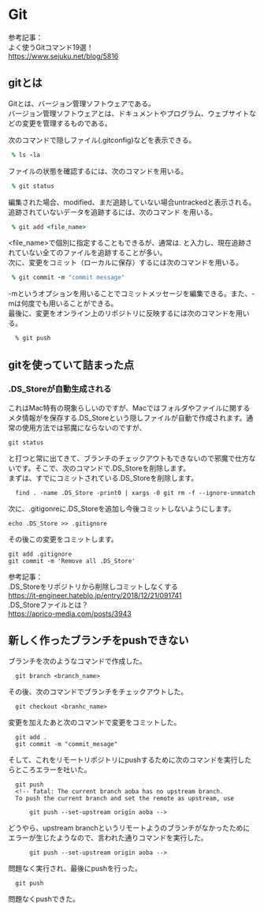 # Git
参考記事：  
よく使うGitコマンド19選！  
https://www.sejuku.net/blog/5816  
## gitとは
Gitとは、バージョン管理ソフトウェアである。  
バージョン管理ソフトウェアとは、ドキュメントやプログラム、ウェブサイトなどの変更を管理するものである。

次のコマンドで隠しファイル(.gitconfig)などを表示できる。
```ruby:qiita.rb
 % ls -la
```
ファイルの状態を確認するには、次のコマンドを用いる。
```ruby:qiita.rb
 % git status
```
編集された場合、modified、まだ追跡していない場合untrackedと表示される。  
追跡されていないデータを追跡するには、次のコマンド
を用いる。
```ruby:qiita.rb
 % git add <file_name>
```
<file_name>で個別に指定することもできるが、通常は.
と入力し、現在追跡されていない全てのファイルを追跡することが多い。  
次に、変更をコミット（ローカルに保存）するには次のコマンドを用いる。
```ruby:qiita.rb
 % git commit -m "commit message"
```
-mというオプションを用いることでコミットメッセージを編集できる。また、-mは何度でも用いることができる。  
最後に、変更をオンライン上のリポジトリに反映するには次のコマンドを用いる。
```ruby:qiita.rb
  % git push
```

## gitを使っていて詰まった点
### .DS_Storeが自動生成される
これはMac特有の現象らしいのですが、Macではフォルダやファイルに関するメタ情報がを保存する.DS_Storeという隠しファイルが自動で作成されます。通常の使用方法では邪魔にならないのですが、
```
git status
```
と打つと常に出てきて、ブランチのチェックアウトもできないので邪魔で仕方ないです。そこで、次のコマンドで.DS_Storeを削除します。  
まずは、すでにコミットされている.DS_Storeを削除します。
```
  find . -name .DS_Store -print0 | xargs -0 git rm -f --ignore-unmatch
```
次に、.gitigonreに.DS_Storeを追加し今後コミットしないようにします。
```
echo .DS_Store >> .gitignore
```
その後この変更をコミットします。
```
git add .gitignore
git commit -m 'Remove all .DS_Store'
```
  
参考記事：  
.DS_Storeをリポジトリから削除しコミットしなくする  
https://it-engineer.hateblo.jp/entry/2018/12/21/091741  
.DS_Storeファイルとは？  
https://aprico-media.com/posts/3943  

## 新しく作ったブランチをpushできない
ブランチを次のようなコマンドで作成した。
```
  git branch <branch_name>
```
その後、次のコマンドでブランチをチェックアウトした。
```
  git checkout <branhc_name>
```
変更を加えたあと次のコマンドで変更をコミットした。
```
  git add .
  git commit -m "commit_mesage"
```
そして、これをリモートリポジトリにpushするために次のコマンドを実行したらところエラーを吐いた。
```
  git push
  <!-- fatal: The current branch aoba has no upstream branch.
  To push the current branch and set the remote as upstream, use  

      git push --set-upstream origin aoba -->
```
どうやら、upstream branchというリモートようのブランチがなかったためにエラーが生じたようなので、言われた通りコマンドを実行した。
```
      git push --set-upstream origin aoba -->
```
問題なく実行され、最後にpushを行った。
```
  git push
```
問題なくpushできた。
